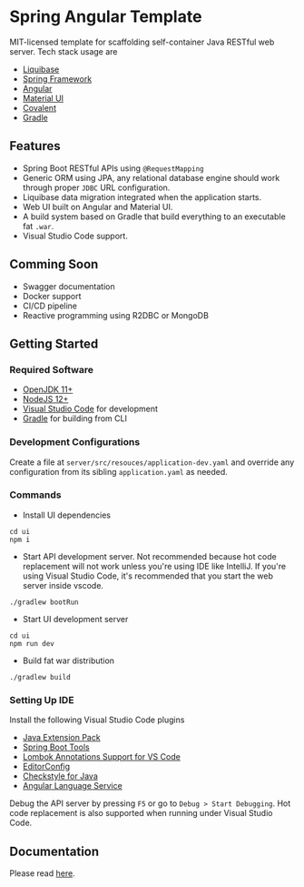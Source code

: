 # Spring Angular Template
MIT-licensed template for scaffolding self-container Java RESTful web server. Tech stack usage are
  - [Liquibase](https://www.liquibase.org)
  - [Spring Framework](https://spring.io)
  - [Angular](https://angular.io)
  - [Material UI](https://material.angular.io)
  - [Covalent](https://teradata.github.io/covalent)
  - [Gradle](https://gradle.org)

## Features
  - Spring Boot RESTful APIs using `@RequestMapping`
  - Generic ORM using JPA, any relational database engine should work through proper `JDBC` URL configuration.
  - Liquibase data migration integrated when the application starts.
  - Web UI built on Angular and Material UI.
  - A build system based on Gradle that build everything to an executable fat `.war`.
  - Visual Studio Code support.

## Comming Soon
  - Swagger documentation
  - Docker support
  - CI/CD pipeline
  - Reactive programming using R2DBC or MongoDB

## Getting Started
### Required Software
  - [OpenJDK 11+](https://adoptopenjdk.net)
  - [NodeJS 12+](https://nodejs.org)
  - [Visual Studio Code](https://code.visualstudio.com) for development
  - [Gradle](https://gradle.org) for building from CLI

### Development Configurations
Create a file at `server/src/resouces/application-dev.yaml` and override any configuration from its sibling `application.yaml` as needed.

### Commands
  - Install UI dependencies
```shell
cd ui
npm i
```
  - Start API development server. Not recommended because hot code replacement will not work unless you're using IDE like IntelliJ. If you're using Visual Studio Code, it's recommended that you start the web server inside vscode.
```shell
./gradlew bootRun
```
  - Start UI development server
```shell
cd ui
npm run dev
```
  - Build fat war distribution
```shell
./gradlew build
```

### Setting Up IDE
Install the following Visual Studio Code plugins
  - [Java Extension Pack](https://marketplace.visualstudio.com/items?itemName=vscjava.vscode-java-pack)
  - [Spring Boot Tools](https://marketplace.visualstudio.com/items?itemName=Pivotal.vscode-spring-boot)
  - [Lombok Annotations Support for VS Code](https://marketplace.visualstudio.com/items?itemName=GabrielBB.vscode-lombok)
  - [EditorConfig](https://marketplace.visualstudio.com/items?itemName=EditorConfig.EditorConfig)
  - [Checkstyle for Java](https://marketplace.visualstudio.com/items?itemName=shengchen.vscode-checkstyle)
  - [Angular Language Service](https://marketplace.visualstudio.com/items?itemName=Angular.ng-template)

Debug the API server by pressing `F5` or go to `Debug > Start Debugging`. Hot code replacement is also supported when running under Visual Studio Code.

## Documentation
Please read [here](/docs).
